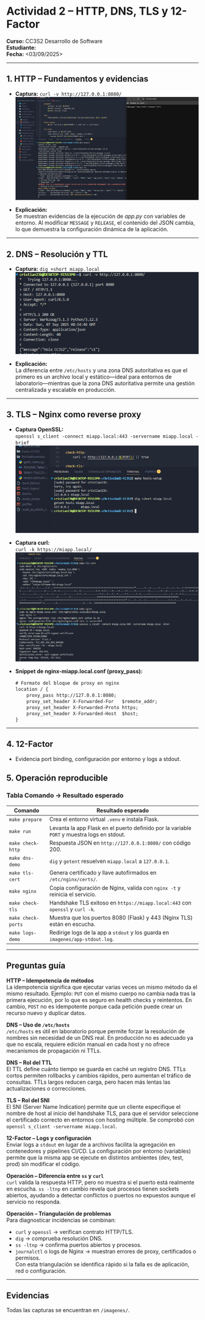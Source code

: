 # Actividad 2 – HTTP, DNS, TLS y 12-Factor

**Curso:** CC3S2 Desarrollo de Software  
**Estudiante:** <Cristian Diaz>  
**Fecha:** <03/09/2025>

---

## 1. HTTP – Fundamentos y evidencias

- **Captura:** `curl -v http://127.0.0.1:8080/`  
  ![HTTP Evidencia](imagenes/prueba1.png)

- **Explicación:**  
  Se muestran evidencias de la ejecución de _app.py_ con variables de entorno. Al modificar `MESSAGE` y `RELEASE`, el contenido del JSON cambia, lo que demuestra la configuración dinámica de la aplicación.

---

## 2. DNS – Resolución y TTL

- **Captura:** `dig +short miapp.local`  
  ![DNS Evidencia](imagenes/prueba2.png)

- **Explicación:**  
  La diferencia entre `/etc/hosts` y una zona DNS autoritativa es que el primero es un archivo local y estático—ideal para entornos de laboratorio—mientras que la zona DNS autoritativa permite una gestión centralizada y escalable en producción.

---

## 3. TLS – Nginx como reverse proxy

- **Captura OpenSSL:**  
  `openssl s_client -connect miapp.local:443 -servername miapp.local -brief`  
  ![TLS OpenSSL](imagenes/Prueba3.png)

- **Captura curl:**  
  `curl -k https://miapp.local/`  
  ![TLS Curl](imagenes/prueba4.png)

- **Snippet de nginx-miapp.local.conf (proxy_pass):**

  ```nginx
  # Formato del bloque de proxy en nginx
  location / {
      proxy_pass http://127.0.0.1:8080;
      proxy_set_header X-Forwarded-For   $remote_addr;
      proxy_set_header X-Forwarded-Proto https;
      proxy_set_header X-Forwarded-Host  $host;
  }
  ```

---

## 4. 12-Factor

- Evidencia port binding, configuración por entorno y logs a stdout.

## 5. Operación reproducible

### Tabla Comando → Resultado esperado

| Comando            | Resultado esperado                                                                          |
| ------------------ | ------------------------------------------------------------------------------------------- |
| `make prepare`     | Crea el entorno virtual `.venv` e instala Flask.                                            |
| `make run`         | Levanta la app Flask en el puerto definido por la variable `PORT` y muestra logs en stdout. |
| `make check-http`  | Respuesta JSON en `http://127.0.0.1:8080/` con código 200.                                  |
| `make dns-demo`    | `dig` y `getent` resuelven `miapp.local` a `127.0.0.1`.                                     |
| `make tls-cert`    | Genera certificado y llave autofirmados en `/etc/nginx/certs/`.                             |
| `make nginx`       | Copia configuración de Nginx, valida con `nginx -t` y reinicia el servicio.                 |
| `make check-tls`   | Handshake TLS exitoso en `https://miapp.local:443` con `openssl` y `curl -k`.               |
| `make check-ports` | Muestra que los puertos 8080 (Flask) y 443 (Nginx TLS) están en escucha.                    |
| `make logs-demo`   | Redirige logs de la app a `stdout` y los guarda en `imagenes/app-stdout.log`.               |

---

## Preguntas guía

**HTTP – Idempotencia de métodos**  
La idempotencia significa que ejecutar varias veces un mismo método da el mismo resultado. Ejemplo: `PUT` con el mismo cuerpo no cambia nada tras la primera ejecución, por lo que es seguro en health checks y reintentos. En cambio, `POST` no es idempotente porque cada petición puede crear un recurso nuevo y duplicar datos.

**DNS – Uso de `/etc/hosts`**  
`/etc/hosts` es útil en laboratorio porque permite forzar la resolución de nombres sin necesidad de un DNS real. En producción no es adecuado ya que no escala, requiere edición manual en cada host y no ofrece mecanismos de propagación ni TTLs.

**DNS – Rol del TTL**  
El TTL define cuánto tiempo se guarda en caché un registro DNS. TTLs cortos permiten rollbacks y cambios rápidos, pero aumentan el tráfico de consultas. TTLs largos reducen carga, pero hacen más lentas las actualizaciones o correcciones.

**TLS – Rol del SNI**  
El SNI (Server Name Indication) permite que un cliente especifique el nombre de host al inicio del handshake TLS, para que el servidor seleccione el certificado correcto en entornos con hosting múltiple. Se comprobó con `openssl s_client -servername miapp.local`.

**12-Factor – Logs y configuración**  
Enviar logs a `stdout` en lugar de a archivos facilita la agregación en contenedores y pipelines CI/CD. La configuración por entorno (variables) permite que la misma app se ejecute en distintos ambientes (dev, test, prod) sin modificar el código.

**Operación – Diferencia entre `ss` y `curl`**  
`curl` valida la respuesta HTTP, pero no muestra si el puerto está realmente en escucha. `ss -ltnp` en cambio revela qué procesos tienen sockets abiertos, ayudando a detectar conflictos o puertos no expuestos aunque el servicio no responda.

**Operación – Triangulación de problemas**  
Para diagnosticar incidencias se combinan:

- `curl` y `openssl` → verifican contrato HTTP/TLS.
- `dig` → comprueba resolución DNS.
- `ss -ltnp` → confirma puertos abiertos y procesos.
- `journalctl` o logs de Nginx → muestran errores de proxy, certificados o permisos.  
  Con esta triangulación se identifica rápido si la falla es de aplicación, red o configuración.

---

## Evidencias

Todas las capturas se encuentran en `/imagenes/`.
